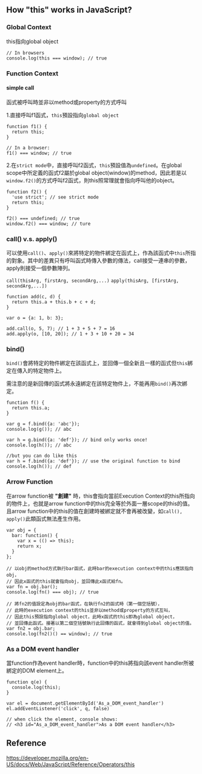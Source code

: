 ## How "this" works in JavaScript?

### Global Context
this指向global object

```JS
// In browsers
console.log(this === window); // true
```

### Function Context
#### simple call
函式被呼叫時並非以method或property的方式呼叫

1.直接呼叫f1函式，`this`預設指向`global object`

```JS
function f1() {
  return this;
}

// In a browser:
f1() === window; // true
```

2.在`strict mode`中，直接呼叫f2函式，`this`預設值為`undefined`。在global scope中所定義的函式f2屬於global object(window)的method，因此若是以`window.f2()`的方式呼叫f2函式，則this照常理就會指向呼叫他的object。

```JS
function f2() {
  'use strict'; // see strict mode
  return this;
}

f2() === undefined; // true
window.f2() === window; // ture
```

### call() v.s. apply()
可以使用`call()`、`apply()`來將特定的物件綁定在函式上，作為該函式中`this`所指的對象。其中的差異只有呼叫函式時傳入參數的傳法，call接受一連串的參數，apply則接受一個參數陣列。

`call(thisArg, firstArg, secondArg,...)`
`apply(thisArg, [firstArg, secondArg,...])`

```JS
function add(c, d) {
  return this.a + this.b + c + d;
}

var o = {a: 1, b: 3};

add.call(o, 5, 7); // 1 + 3 + 5 + 7 = 16
add.apply(o, [10, 20]); // 1 + 3 + 10 + 20 = 34
```

### bind()
`bind()`會將特定的物件綁定在該函式上，並回傳一個全新且一樣的函式但`this`綁定在傳入的特定物件上。

需注意的是新回傳的函式將永遠綁定在該特定物件上，不能再用`bind()`再次綁定。

```JS
function f() {
  return this.a;
}

var g = f.bind({a: 'abc'});
console.log(g()); // abc

var h = g.bind({a: 'def'}); // bind only works once!
console.log(h()); // abc

//but you can do like this
var h = f.bind({a: 'def'}); // use the original function to bind
console.log(h()); // def
```

### Arrow Function
在arrow function被 **"創建"** 時，this會指向當前Execution Context的this所指向的物件上，也就是arrow function中的this完全等於外面一層scope的this的值。且arrow function中的this的值在創建時被綁定就不會再被改變，如`call(), apply()`此類函式無法產生作用。

```JS
var obj = {
  bar: function() {
    var x = (() => this);
    return x;
  }
};

// 以obj的method方式執行bar函式，此時bar的execution context中的this應該指向obj，
// 因此x函式的this就會指向obj，並回傳此x函式給fn。
var fn = obj.bar();
console.log(fn() === obj); // true

// 將fn2的值設定為obj的bar函式，在執行fn2的函式時（第一個空括號），
// 此時的execution context的this並非以method或property的方式互叫，
// 因此this預設指向global object，此時x函式的this即為global object，
// 並回傳此函式。接著以第二個空括號執行此回傳的函式，就會得到global object的值。
var fn2 = obj.bar;
console.log(fn2()() == window); // true
```

### As a DOM event handler
當function作為event handler時，function中的this將指向該event handler所被綁定的DOM element上。

```
function q(e) {
  console.log(this);
}

var el = document.getElementById('As_a_DOM_event_handler')
el.addEventListener('click', q, false)

// when click the element, console shows:
// <h3 id="As_a_DOM_event_handler">As a DOM event handler</h3>
```


## Reference
https://developer.mozilla.org/en-US/docs/Web/JavaScript/Reference/Operators/this
